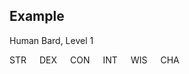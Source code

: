 <div class="two columns">
<article>

# Example
Human Bard, Level 1

</div>
<div class="six columns">
<div class="card">STR</div>
<div class="card">DEX</div>
<div class="card">CON</div>
<div class="card">INT</div>
<div class="card">WIS</div>
<div class="card">CHA</div>

</div>